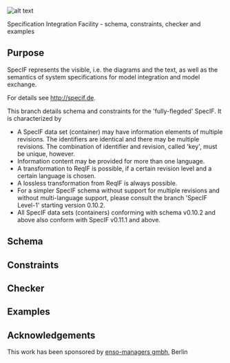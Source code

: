 ![alt text](http://specif.de/files/template/specif-logo.png "SpecIF Open SE Models")

Specification Integration Facility - schema, constraints, checker and examples

## Purpose
SpecIF represents the visible, i.e. the diagrams and the text, as well as the semantics of system specifications for model integration and model exchange.

For details see http://specif.de.

This branch details schema and constraints for the 'fully-flegded' SpecIF. It is characterized by
- A SpecIF data set (container) may have information elements of multiple revisions. The identifiers are identical and there may be multiple revisions. The combination of identifier and revision, called 'key', must be unique, however. 
- Information content may be provided for more than one language.
- A transformation to ReqIF is possible, if a certain revision level and a certain language is chosen.
- A lossless transformation from ReqIF is always possible.
- For a simpler SpecIF schema without support for multiple revisions and without multi-language support, please consult the branch 'SpecIF Level-1' starting version 0.10.2.
- All SpecIF data sets (containers) conforming with schema v0.10.2 and above also conform with SpecIF v0.11.1 and above.

## Schema

## Constraints

## Checker

## Examples

## Acknowledgements
This work has been sponsored by [enso-managers gmbh](http://enso-managers.de), Berlin
